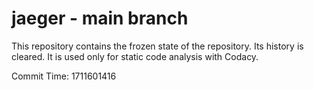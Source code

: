 # jaeger - main branch

This repository contains the frozen state of the repository.
Its history is cleared. It is used only for static code
analysis with Codacy.

Commit Time: 1711601416